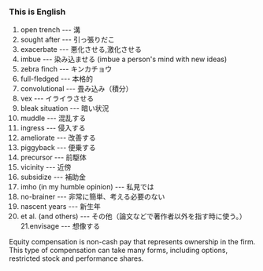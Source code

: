 ### This is English

1. open trench --- 溝
2. sought after --- 引っ張りだこ
3. exacerbate --- 悪化させる,激化させる
4. imbue --- 染み込ませる (imbue a person's mind with new ideas)
5. zebra finch --- キンカチョウ
6. full-fledged --- 本格的
7. convolutional --- 畳み込み（積分）
8. vex --- イライラさせる
9. bleak situation --- 暗い状況
10. muddle --- 混乱する
11. ingress --- 侵入する
12. ameliorate --- 改善する
13. piggyback --- 便乗する
14. precursor --- 前駆体
15. vicinity --- 近傍
16. subsidize --- 補助金
17. imho (in my humble opinion) --- 私見では
18. no-brainer --- 非常に簡単、考える必要のない
19. nascent years --- 新生年
20. et al. (and others) --- その他（論文などで著作者以外を指す時に使う。）
21.envisage --- 想像する

Equity compensation is non-cash pay that represents ownership in the firm. This type of compensation can take many forms, including options, restricted stock and performance shares.
